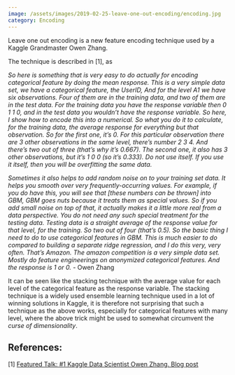 ```yaml
---
image: /assets/images/2019-02-25-leave-one-out-encoding/encoding.jpg
category: Encoding
---
```


Leave one out encoding is a new feature encoding technique used by a Kaggle Grandmaster<!--more--> Owen Zhang.

The technique is described in [1], as


*So here is something that is very easy to do actually for encoding categorical feature by doing the mean response. This is a very simple data set, we have a categorical feature, the UserID, And for the level A1 we have six observations. Four of them are in the training data, and two of them are in the test data. For the training data you have the response variable then 0 1 1 0, and in the test data you wouldn’t have the response variable. So here, I show how to encode this into a numerical. So what you do it to calculate, for the training data, the average response for everything but that observation. So for the first one, it’s 0. For this particular observation there are 3 other observations in the same level, there’s number 2 3 4. And there’s two out of three (that’s why it’s 0.667). The second one, it also has 3 other observations, but it’s 1 0 0 (so it’s 0.333). Do not use itself. If you use it itself, then you will be overfitting the same data.*

*Sometimes it also helps to add random noise on to your training set data. It helps you smooth over very frequently-occurring values. For example, if you do have this, you will see that [these numbers can be thrown] into GBM, GBM goes nuts because it treats them as special values. So if you add small noise on top of that, it actually makes it a little more real from a data perspective. You do not need any such special treatment for the testing data. Testing data is a straight average of the response value for that level, for the training. So two out of four (that’s 0.5). So the basic thing I need to do to use categorical features in GBM. This is much easier to do compared to building a separate ridge regression, and I do this very, very often. That’s Amazon. The amazon competition is a very simple data set. Mostly do feature engineerings on anonymized categorical features. And the response is 1 or 0.*
	- Owen Zhang

It can be seen like the stacking technique with the average value for each level of the categorical feature as the response variable. The stacking technique is a widely used ensemble learning technique used in a lot of winning solutions in Kaggle, it is therefore not surprising that such a technique as the above works, especially for categorical features with many level, where the above trick might be used to somewhat circumvent the *curse of dimensionality*.

## References:
[1] [Featured Talk: #1 Kaggle Data Scientist Owen Zhang. Blog post](https://nycdatascience.com/blog/meetup/featured-talk-1-kaggle-data-scientist-owen-zhang/)
